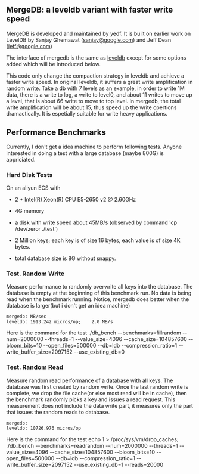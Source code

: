 ## MergeDB: a leveldb variant with faster write speed

MergeDB is developed and maintained by yedf.
It is built on earlier work on LevelDB by Sanjay Ghemawat (sanjay@google.com)
and Jeff Dean (jeff@google.com)

The interface of mergedb is the same as [leveldb](https://github.com/google/leveldb)
except for some options added which will be introduced below.

This code only change the compaction strategy in leveldb and achieve a faster write speed. In original leveldb, it suffers a great write amplification in random write. Take a db with 7 levels as an example, in order to write 1M data, there is a write to log, a write to level0, and about 11 writes to move up a level, that is about 66 write to move to top level. In mergedb, the total write amplification will be about 15, thus speed up the write opertions dramactically. It is espetially suitable for write heavy applications.

## Performance Benchmarks

Currently, I don't get a idea machine to perform following tests. Anyone interested in doing a test with a large database (maybe 800G) is appriciated.

### Hard Disk Tests

On an aliyun ECS with

  * 2 * Intel(R) Xeon(R) CPU E5-2650 v2 @ 2.60GHz
  * 4G memory
  * a disk with write speed about 45MB/s (observed by command 'cp /dev/zeror ./test')

  * 2 Million keys; each key is of size 16 bytes, each value is of size 4K bytes.
  * total database size is 8G without snappy.

### Test. Random Write
Measure performance to randomly overwrite all keys into the database. The database is empty at the beginning of this benchmark run. No data is being read when the benchmark running.
Notice, mergedb does better when the database is larger(but i don't get an idea machine)

    mergedb: MB/sec 
    leveldb: 1913.242 micros/op;    2.0 MB/s

Here is the command for the test
    ./db_bench --benchmarks=fillrandom --num=2000000 --threads=1 --value_size=4096 --cache_size=104857600 --bloom_bits=10 --open_files=500000 --db=ldb --compression_ratio=1 --write_buffer_size=2097152 --use_existing_db=0
    
### Test. Random Read
Measure random read performance of a database with all keys. The database was first created by random write. Once the last random write is complete, we drop the file cache(or else most read will be in cache), then the benchmark randomly picks a key and issues a read request. This measurement does not include the data write part, it measures only the part that issues the random reads to database. 

    mergedb: 
    leveldb: 10726.976 micros/op

Here is the command for the test
    echo 1 > /proc/sys/vm/drop_caches; ./db_bench --benchmarks=readrandom --num=2000000 --threads=1 --value_size=4096 --cache_size=104857600 --bloom_bits=10 --open_files=500000 --db=ldb --compression_ratio=1 --write_buffer_size=2097152 --use_existing_db=1 --reads=20000

